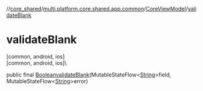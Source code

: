 //[core_shared](../../../index.md)/[multi.platform.core.shared.app.common](../index.md)/[CoreViewModel](index.md)/[validateBlank](validate-blank.md)

# validateBlank

[common, android, ios]\
[common, android, ios]\

public final [Boolean](https://developer.android.com/reference/kotlin/java/lang/Boolean.html)[validateBlank](validate-blank.md)(MutableStateFlow&lt;[String](https://developer.android.com/reference/kotlin/java/lang/String.html)&gt;field, MutableStateFlow&lt;[String](https://developer.android.com/reference/kotlin/java/lang/String.html)&gt;error)
